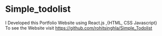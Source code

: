 # Simple_todolist
I Developed this Portfolio Website using React.js ,{HTML, CSS Javascript} To see the Website visit https://github.com/rohitsinghla/Simple_Todolist
